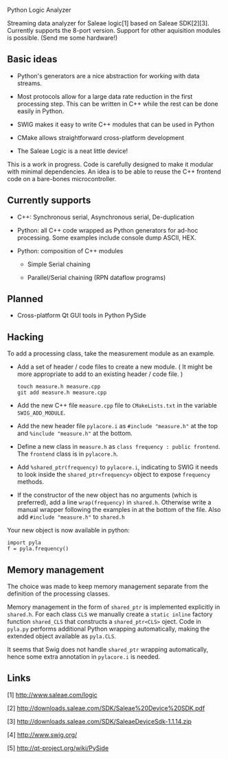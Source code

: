 Python Logic Analyzer

Streaming data analyzer for Saleae logic[1] based on Saleae SDK[2][3].
Currently supports the 8-port version.
Support for other aquisition modules is possible. (Send me some hardware!)

Basic ideas
-----------

- Python's generators are a nice abstraction for working with data streams.

- Most protocols allow for a large data rate reduction in the first
  processing step.  This can be written in C++ while the rest can be
  done easily in Python.

- SWIG makes it easy to write C++ modules that can be used in Python

- CMake allows straightforward cross-platform development

- The Saleae Logic is a neat little device!


This is a work in progress.  Code is carefully designed to make it
modular with minimal dependencies.  An idea is to be able to reuse the
C++ frontend code on a bare-bones microcontroller.


Currently supports
------------------

- C++: Synchronous serial, Asynchronous serial, De-duplication

- Python: all C++ code wrapped as Python generators for ad-hoc
  processing.  Some examples include console dump ASCII, HEX.

- Python: composition of C++ modules

    - Simple Serial chaining

    - Parallel/Serial chaining (RPN dataflow programs)




Planned
-------

- Cross-platform Qt GUI tools in Python PySide



Hacking
-------

To add a processing class, take the measurement module as an example.

- Add a set of header / code files to create a new module.  ( It might
  be more appropriate to add to an existing header / code file. )

      touch measure.h measure.cpp
      git add measure.h measure.cpp

- Add the new C++ file `measure.cpp` file to `CMakeLists.txt` in the
  variable `SWIG_ADD_MODULE`.

- Add the new header file `pylacore.i` as `#include "measure.h"` at
  the top and `%include "measure.h"` at the bottom.

- Define a new class in `measure.h` as `class frequency : public
  frontend`.  The `frontend` class is in `pylacore.h`.

- Add `%shared_ptr(frequency)` to `pylacore.i`, indicating to SWIG it
  needs to look inside the `shared_ptr<frequency>` object to expose
  `frequency` methods.

- If the constructor of the new object has no arguments (which is
  preferred), add a line `wrap(frequency)` in `shared.h`.  Otherwise
  write a manual wrapper following the examples in at the bottom of
  the file.  Also add `#include "measure.h"` to `shared.h`


Your new object is now available in python:

    import pyla
    f = pyla.frequency()


Memory management
-----------------

The choice was made to keep memory management separate from the
definition of the processing classes. 

Memory management in the form of `shared_ptr` is implemented
explicitly in `shared.h`.  For each class `CLS` we manually create a
`static inline` factory function `shared_CLS` that constructs a
`shared_ptr<CLS>` oject.  Code in `pyla.py` performs additional Python
wrapping automatically, making the extended object available as
`pyla.CLS`.

It seems that Swig does not handle `shared_ptr` wrapping
automatically, hence some extra annotation in `pylacore.i` is needed.




Links
-----

[1] http://www.saleae.com/logic

[2] http://downloads.saleae.com/SDK/Saleae%20Device%20SDK.pdf

[3] http://downloads.saleae.com/SDK/SaleaeDeviceSdk-1.1.14.zip

[4] http://www.swig.org/

[5] http://qt-project.org/wiki/PySide
